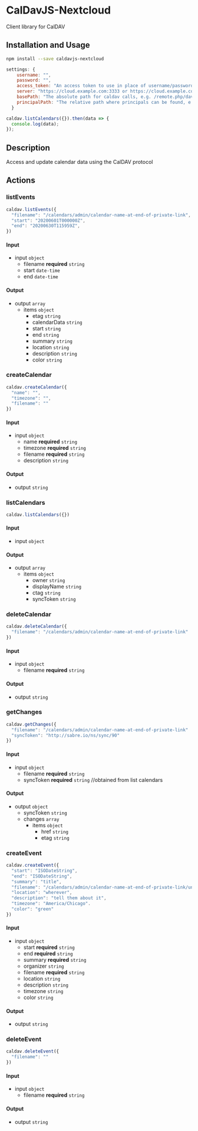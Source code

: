 # CalDavJS-Nextcloud

Client library for CalDAV

## Installation and Usage
```bash
npm install --save caldavjs-nextcloud
```
```js
settings: {
    username: "",
    password: "",
    access_token: "An access token to use in place of username/password (not used unless setup in Nextcloud)",
    server: "https://cloud.example.com:3333 or https://cloud.example.com:3333/nextcloud", //NO trailing "/"
    basePath: "The absolute path for caldav calls, e.g. /remote.php/dav for Nextcloud", //YES lead "/"; NO trailing "/"
    principalPath: "The relative path where principals can be found, e.g. /principals/users",  //YES lead "/"; NO trailing "/"
  }

caldav.listCalendars({}).then(data => {
  console.log(data);
});
```

## Description

Access and update calendar data using the CalDAV protocol

## Actions

### listEvents

```js
caldav.listEvents({
  "filename": "/calendars/admin/calendar-name-at-end-of-private-link",
  "start": "20200601T000000Z",
  "end": "20200630T115959Z",
})
```

#### Input
* input `object`
  * filename **required** `string`
  * start `date-time`
  * end `date-time`

#### Output
* output `array`
  * items `object`
    * etag `string`
    * calendarData `string`
    * start `string`
    * end `string`
    * summary `string`
    * location `string`
    * description `string`
    * color `string`

### createCalendar



```js
caldav.createCalendar({
  "name": "",
  "timezone": "",
  "filename": ""
})
```

#### Input
* input `object`
  * name **required** `string`
  * timezone **required** `string`
  * filename **required** `string`
  * description `string`

#### Output
* output `string`

### listCalendars



```js
caldav.listCalendars({})
```

#### Input
* input `object`

#### Output
* output `array`
  * items `object`
    * owner `string`
    * displayName `string`
    * ctag `string`
    * syncToken `string`

### deleteCalendar



```js
caldav.deleteCalendar({
  "filename": "/calendars/admin/calendar-name-at-end-of-private-link" 
})
```

#### Input
* input `object`
  * filename **required** `string`

#### Output
* output `string`

### getChanges



```js
caldav.getChanges({
  "filename": "/calendars/admin/calendar-name-at-end-of-private-link" 
  "syncToken": "http://sabre.io/ns/sync/90" 
})
```

#### Input
* input `object`
  * filename **required** `string`
  * syncToken **required** `string` //obtained from list calendars

#### Output
* output `object`
  * syncToken `string`
  * changes `array`
    * items `object`
      * href `string`
      * etag `string`

### createEvent



```js
caldav.createEvent({
  "start": "ISODateString",
  "end": "ISODateString",
  "summary": "title",
  "filename": "/calendars/admin/calendar-name-at-end-of-private-link/unique-filename-for-this-event",
  "location": "wherever",
  "description": "tell them about it",
  "timezone": "America/Chicago".
  "color": "green"
})
```

#### Input
* input `object`
  * start **required** `string`
  * end **required** `string`
  * summary **required** `string`
  * organizer `string`
  * filename **required** `string`
  * location `string`
  * description `string`
  * timezone `string`
  * color `string`

#### Output
* output `string`

### deleteEvent



```js
caldav.deleteEvent({
  "filename": ""
})
```

#### Input
* input `object`
  * filename **required** `string`

#### Output
* output `string`


